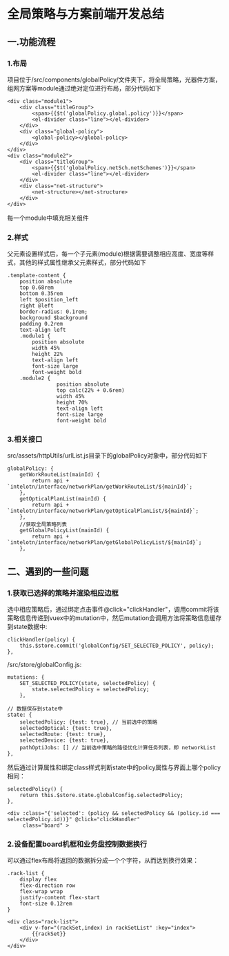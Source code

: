 # 全局策略与方案前端开发总结

## 一.功能流程

### 1.布局

项目位于/src/components/globalPolicy/文件夹下，将全局策略，光器件方案，组网方案等module通过绝对定位进行布局，部分代码如下



```
<div class="module1">
    <div class="titleGroup">
        <span>{{$t('globalPolicy.global.policy')}}</span>
        <el-divider class="line"></el-divider>
    </div>
    <div class="global-policy">
        <global-policy></global-policy>
    </div>
</div>
<div class="module2">
    <div class="titleGroup">
        <span>{{$t('globalPolicy.netSch.netSchemes')}}</span>
        <el-divider class="line"></el-divider>
    </div>
    <div class="net-structure">
        <net-structure></net-structure>
    </div>
</div>
```

每一个module中填充相关组件

### 2.样式

父元素设置样式后，每一个子元素(module)根据需要调整相应高度、宽度等样式，其他的样式属性继承父元素样式，部分代码如下

```
.template-content {
    position absolute
    top 0.68rem
    bottom 0.35rem
    left $position_left
    right @left
    border-radius: 0.1rem;
    background $background
    padding 0.2rem
    text-align left
    .module1 {
        position absolute
        width 45%
        height 22%
        text-align left
        font-size large
        font-weight bold
    .module2 {
                position absolute
                top calc(22% + 0.6rem)
                width 45%
                height 70%
                text-align left
                font-size large
                font-weight bold
```

### 3.相关接口

src/assets/httpUtils/urlList.js目录下的globalPolicy对象中，部分代码如下

```
globalPolicy: {
    getWorkRouteList(mainId) {
        return api + `intelotn/interface/networkPlan/getWorkRouteList/${mainId}`;
    },
    getOpticalPlanList(mainId) {
        return api + `intelotn/interface/networkPlan/getOpticalPlanList/${mainId}`;
    },
    //获取全局策略列表
    getGlobalPolicyList(mainId) {
        return api + `intelotn/interface/networkPlan/getGlobalPolicyList/${mainId}`;
    },
```

## 二、遇到的一些问题

### 1.获取已选择的策略并渲染相应边框

选中相应策略后，通过绑定点击事件@click="clickHandler"，调用commit将该策略信息传递到vuex中的mutation中，然后mutation会调用方法将策略信息缓存到state数据中:

```
clickHandler(policy) {
    this.$store.commit('globalConfig/SET_SELECTED_POLICY', policy);
},
```

/src/store/globalConfig.js:

```
mutations: {
    SET_SELECTED_POLICY(state, selectedPolicy) {
        state.selectedPolicy = selectedPolicy;
    },
```

```
// 数据保存到state中
state: {
    selectedPolicy: {test: true}, // 当前选中的策略
    selectedOptical: {test: true},
    selectedRoute: {test: true},
    selectedDevice: {test: true},
    pathOptiJobs: [] // 当前选中策略的路径优化计算任务列表，即 networkList
},
```

然后通过计算属性和绑定class样式判断state中的policy属性与界面上哪个policy相同：

```
selectedPolicy() {
    return this.$store.state.globalConfig.selectedPolicy;
},
```

```
<div :class="{'selected': (policy && selectedPolicy && (policy.id === selectedPolicy.id))}" @click="clickHandler"
     class="board" >
```

### 2.设备配置board机框和业务盘控制数据换行

可以通过flex布局将返回的数据拆分成一个个字符，从而达到换行效果：

```
.rack-list {
    display flex
    flex-direction row
    flex-wrap wrap
    justify-content flex-start
    font-size 0.12rem
}
```

```
<div class="rack-list">
    <div v-for="(rackSet,index) in rackSetList" :key="index">
        {{rackSet}}
    </div>
</div>
```